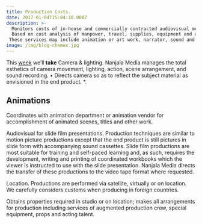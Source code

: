 ```yaml
---
title: Production Costs.
date: 2017-01-04T15:04:10.000Z
description: >-
  Monitors costs of in-house and commercially contracted audiovisual media programs. Prepares cost estimates and budgets for projects; monitors and reports costs through all production phases as required by requestor. 
  Based on cost analysis of manpower, travel, supplies, equipment and all other pertinent production factors, determines acceptability of proposed production costs. 
 These services may include animation or art work, narrator, sound and music selection, mixing and recording, camera crews and editors. 
image: /img/blog-chemex.jpg
---
```


This [week](/wdwdw) we’ll **take** Camera & lighting. Nanjala Media manages the total esthetics of camera movement, lighting, action, scene arrangement, and sound recording. • Directs camera so as to reflect the subject material as envisioned in the end product. \*.



## Animations

Coordinates with animation department or animation vendor for accomplishment of animated scenes, titles and other work.

Audiovisual for slide film presentations. Production techniques are similar to motion picture productions except that the end product is still pictures in slide form with accompanying sound cassettes. 
Slide film productions are most suitable for training and self-paced learning and, as such, requires the development, writing and printing of coordinated workbooks which the viewer is instructed to use with the slide presentation. 
Nanjala Media directs the transfer of these productions to the video tape format where requested.


Location.  Productions are performed via satellite, virtually or on location. We carefully considers customs when producing in foreign countries.

Obtains properties required in studio or on location; makes all arrangements for production including services of augmented production crew, special equipment, props and acting talent.
